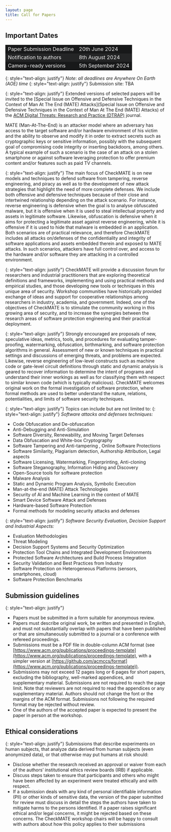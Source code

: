 ```yaml
---
layout: page
title: Call for Papers
---
```


## Important Dates

<table>
  <tbody>
    <tr style="background-color:#18191a; color:#F4F4F4">
      <td>Paper Submission Deadline</td>
      <td>20th June 2024</td>
    </tr>
    <tr style="background-color:#242526; color:#F4F4F4">
      <td>Notification to authors</td>
      <td>8th August 2024</td>
    </tr>
    <tr style="background-color:#18191a; color:#F4F4F4">
      <td>Camera-ready versions</td>
      <td>5th September 2024</td>
    </tr>
  </tbody>
</table>

{: style="text-align: justify"}
*Note*: _all deadlines are Anywhere On Earth (AOE) time_
{: style="text-align: justify"}
Submission site: TBA

{: style="text-align: justify"}
Extended versions of selected papers will be invited to the [Special Issue on Offensive and Defensive Techniques in the Context of Man At The End (MATE) Attacks](Special Issue on Offensive and Defensive Techniques in the Context of Man At The End (MATE) Attacks) of the [ACM Digital Threats: Research and Practice (DTRAP)](https://dl.acm.org/journal/dtrap) journal.

MATE (Man-At-The-End) is an attacker model where an adversary has access to the target software and/or hardware environment of his victim and the ability to observe and modify it in order to extract secrets such as cryptographic keys or sensitive information, possibly with the subsequent goal of compromising code integrity or inserting backdoors, among others. A typical example of such a scenario is the case of an attack on a stolen smartphone or against software leveraging protection to offer premium content and/or features such as paid TV channels. 

{: style="text-align: justify"}
The main focus of CheckMATE is on new models and techniques to defend software from tampering, reverse engineering, and piracy as well as to the development of new attack strategies that highlight the need of more complete defenses. We include both offensive and defensive techniques because of their close and intertwined relationship depending on the attack scenario. For instance, reverse engineering is defensive when the goal is to analyse obfuscated malware, but it is offensive when it is used to steal intellectual property and assets in legitimate software. Likewise, obfuscation is defensive when it aims for protecting a legitimate asset against reverse engineering, while it is offensive if it is used to hide that malware is embedded in an application. Both scenarios are of practical relevance, and therefore CheckMATE includes all attacks on/defenses of the confidentiality and integrity of software applications and assets embedded therein and exposed to MATE attacks. In such scenarios, attackers have full control over, and access to the hardware and/or software they are attacking in a controlled environment.

{: style="text-align: justify"}
CheckMATE will provide a discussion forum for researchers and industrial practitioners that are exploring theoretical definitions and frameworks, implementing and using practical methods and empirical studies, and those developing new tools or techniques in this unique area of security. Workshop communities have historically provided exchange of ideas and support for cooperative relationships among researchers in industry, academia, and government. Indeed, one of the objectives of CheckMATE is to stimulate the community working in this growing area of security, and to increase the synergies between the research areas of software protection engineering and their practical deployment.

{: style="text-align: justify"}
Strongly encouraged are proposals of new, speculative ideas, metrics, tools, and procedures for evaluating tamper-proofing, watermarking, obfuscation, birthmarking, and software protection algorithms in general. Assessment of new or known techniques in practical settings and discussions of emerging threats, and problems are expected. Likewise, reverse engineering of low-level constructs such as machine code or gate-level circuit definitions through static and dynamic analysis is geared to recover information to determine the intent of programs and understand their inner workings as well as for classifying them with respect to similar known code (which is typically malicious). CheckMATE welcomes original work on the formal investigation of software protection, where formal methods are used to better understand the nature, relations, potentialities, and limits of software security techniques. 

{: style="text-align: justify"}
Topics can include but are not limited to:
{: style="text-align: justify"}
_Software attacks and defenses techniques:_
- Code Obfuscation and De-obfuscation
- Anti-Debugging and Anti-Simulation
- Software Diversity, Renewability, and Moving Target Defenses
- Data Obfuscation and White-box Cryptography
- Software Tampering and Anti-tampering , Online Software Protections
- Software Similarity, Plagiarism detection, Authorship Attribution, Legal aspects
- Software Licensing, Watermarking, Fingerprinting, Anti-cloning
- Software Steganography, Information Hiding and Discovery
- Open-Source tools for software protection
- Malware Analysis
- Static and Dynamic Program Analysis, Symbolic Execution
- Man-at-the-end (MATE) Attack Technologies
- Security of AI and Machine Learning in the context of MATE
- Smart Device Software Attack and Defenses
- Hardware-based Software Protection
- Formal methods for modeling security attacks and defenses

{: style="text-align: justify"}
_Software Security Evaluation, Decision Support and Industrial Aspects:_
- Evaluation Methodologies
- Threat Modeling
- Decision Support Systems and Security Optimization
- Protection Tool Chains and Integrated Development Environments
- Protected Software Architectures and Build Process Integration
- Security Validation and Best Practices from Industry
- Software Protection on Heterogeneous Platforms (sensors, smartphones, cloud)
- Software Protection Benchmarks

## Submission guidelines
{: style="text-align: justify"}
- Papers must be submitted in a form suitable for anonymous review.
- Papers must describe original work, be written and presented in English, and must not substantially overlap with papers that have been published or that are simultaneously submitted to a journal or a conference with refereed proceedings.
- Submissions must be a PDF file in double-column ACM format (see [https://www.acm.org/publications/proceedings-template](https://www.acm.org/publications/proceedings-template), with a simpler version at [https://github.com/acmccs/format](https://www.acm.org/publications/proceedings-template)).
- Submissions may not exceed 12 pages long or 6 pages for short papers, excluding the bibliography, well-marked appendices, and supplementary material. Submissions are not required to reach the page limit. Note that reviewers are not required to read the appendices or any supplementary material. Authors should not change the font or the margins of the ACM format. Submissions not following the required format may be rejected without review.
- One of the authors of the accepted paper is expected to present the paper in person at the workshop.

## Ethical considerations
{: style="text-align: justify"}
Submissions that describe experiments on human subjects, that analyze data derived from human subjects (even anonymized data), or that otherwise may put humans at risk should:
- Disclose whether the research received an approval or waiver from each of the authors’ institutional ethics review boards (IRB) if applicable.
- Discuss steps taken to ensure that participants and others who might have been affected by an experiment were treated ethically and with respect.
- If a submission deals with any kind of personal identifiable information (PII) or other kinds of sensitive data, the version of the paper submitted for review must discuss in detail the steps the authors have taken to mitigate harms to the persons identified. If a paper raises significant ethical and/or legal concerns, it might be rejected based on these concerns. The CheckMATE workshop chairs will be happy to consult with authors about how this policy applies to their submissions

